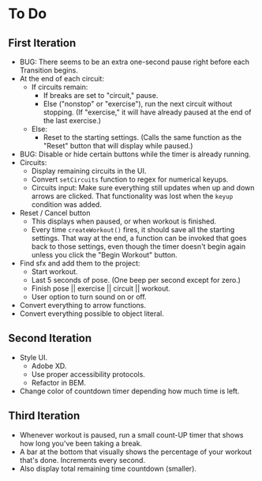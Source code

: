 # To Do


## First Iteration

- BUG: There seems to be an extra one-second pause right before each Transition begins.
- At the end of each circuit:
  - If circuits remain:
    - If breaks are set to "circuit," pause.
    - Else ("nonstop" or "exercise"), run the next circuit without stopping. (If "exercise," it will have already paused at the end of the last exercise.)
  - Else:
    - Reset to the starting settings. (Calls the same function as the "Reset" button that will display while paused.)
- BUG: Disable or hide certain buttons while the timer is already running.
- Circuits:
  - Display remaining circuits in the UI.
  - Convert `setCircuits` function to regex for numerical keyups.
  - Circuits input: Make sure everything still updates when up and down arrows are clicked. That functionality was lost when the `keyup` condition was added.
- Reset / Cancel button
  - This displays when paused, or when workout is finished.
  - Every time `createWorkout()` fires, it should save all the starting settings. That way at the end, a function can be invoked that goes back to those settings, even though the timer doesn't begin again unless you click the "Begin Workout" button.
- Find sfx and add them to the project:
  - Start workout.
  - Last 5 seconds of pose. (One beep per second except for zero.)
  - Finish pose || exercise || circuit || workout.
  - User option to turn sound on or off.
- Convert everything to arrow functions.
- Convert everything possible to object literal.


## Second Iteration

- Style UI.
  - Adobe XD.
  - Use proper accessibility protocols.
  - Refactor in BEM.
- Change color of countdown timer depending how much time is left.


## Third Iteration

- Whenever workout is paused, run a small count-UP timer that shows how long you've been taking a break.
- A bar at the bottom that visually shows the percentage of your workout that's done. Increments every second.
- Also display total remaining time countdown (smaller).